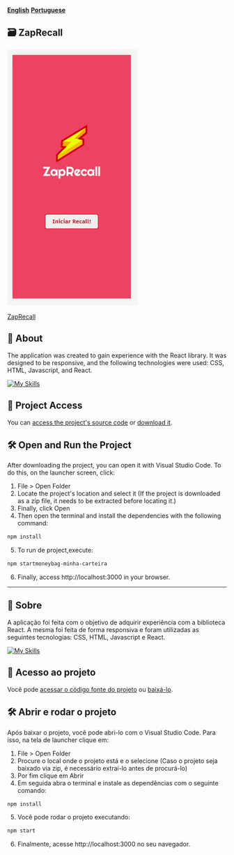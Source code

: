 [**English**](#card_file_box-zaprecall)
[**Portuguese**](#-sobre)

## :card_file_box: ZapRecall

<img src=/projeto8-zaprecall/public/images/zaprecall.gif width="300" />

[ZapRecall](https://projeto8-zaprecall-livid.vercel.app/)

## 📝 About

<p>The application was created to gain experience with the React library. It was designed to be responsive, and the following technologies were used: CSS, HTML, Javascript, and React.
</p>

[![My Skills](https://skills.thijs.gg/icons?i=html,css,javascript,react&theme=light)](https://skills.thijs.gg)

## 📁 Project Access

You can [access the project's source code](https://github.com/ccarlaa/projeto8-zaprecall) or [download it](https://github.com/ccarlaa/projeto8-zaprecall/archive/refs/heads/main.zip ).

## 🛠️ Open and Run the Project

After downloading the project, you can open it with Visual Studio Code. To do this, on the launcher screen, click:

1. File > Open Folder
2. Locate the project's location and select it (If the project is downloaded as a zip file, it needs to be extracted before locating it.)
3. Finally, click Open
4. Then open the terminal and install the dependencies with the following command:

```bash
npm install 
```
5. To run de project,execute:

```bash
npm startmoneybag-minha-carteira
``` 

6. Finally, access http://localhost:3000 in your browser.

***
## 📝 Sobre

<p>A aplicação foi feita com o objetivo de adquirir experiência com a biblioteca React.
A mesma foi feita de forma responsiva e foram utilizadas as seguintes tecnologias: CSS, HTML, Javascript e React.
</p>

[![My Skills](https://skills.thijs.gg/icons?i=html,css,javascript,react&theme=light)](https://skills.thijs.gg)

## 📁 Acesso ao projeto

Você pode [acessar o código fonte do projeto](https://github.com/ccarlaa/projeto8-zaprecall) ou [baixá-lo](https://github.com/ccarlaa/projeto8-zaprecall/archive/refs/heads/main.zip ).

## 🛠️ Abrir e rodar o projeto

Após baixar o projeto, você pode abri-lo com o Visual Studio Code. Para isso, na tela de launcher clique em:

1. File > Open Folder
2. Procure o local onde o projeto está e o selecione (Caso o projeto seja baixado via zip, é necessário extraí-lo antes de procurá-lo)
3. Por fim clique em Abrir
4. Em seguida abra o terminal e instale as dependências com o seguinte comando:

```bash
npm install 
```

5. Você  pode rodar o projeto executando:

```bash
npm start
```
6. Finalmente, acesse http://localhost:3000 no seu navegador.
